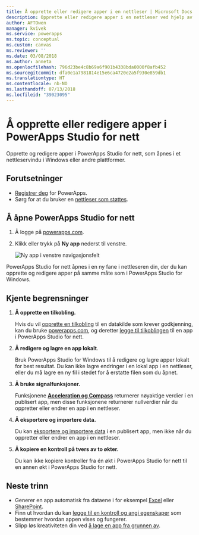 ```yaml
---
title: Å opprette eller redigere apper i en nettleser | Microsoft Docs
description: Opprette eller redigere apper i en nettleser ved hjelp av PowerApps Studio for nett.
author: AFTOwen
manager: kvivek
ms.service: powerapps
ms.topic: conceptual
ms.custom: canvas
ms.reviewer: ''
ms.date: 03/08/2018
ms.author: anneta
ms.openlocfilehash: 796d23be4c8b69a6f901b4338bda0000f8afb452
ms.sourcegitcommit: dfa0e1a7981814e15e6ca4720e2a5f930e859db1
ms.translationtype: HT
ms.contentlocale: nb-NO
ms.lasthandoff: 07/13/2018
ms.locfileid: "39023095"
---
```

# <a name="create-or-edit-apps-in-powerapps-studio-for-web"></a>Å opprette eller redigere apper i PowerApps Studio for nett
Opprette og redigere apper i PowerApps Studio for nett, som åpnes i et nettleservindu i Windows eller andre plattformer.

## <a name="prerequisites"></a>Forutsetninger
* [Registrer deg](../signup-for-powerapps.md) for PowerApps.
* Sørg for at du bruker en [nettleser som støttes](limits-and-config.md#supported-browsers-for-powerapps-studio).

## <a name="open-powerapps-studio-for-web"></a>Å åpne PowerApps Studio for nett
1. Å logge på [powerapps.com](http://go.microsoft.com/fwlink/p/?LinkId=708209).
2. Klikk eller trykk på **Ny app** nederst til venstre.

    ![Ny app i venstre navigasjonsfelt](./media/create-app-browser/left-nav.png)

PowerApps Studio for nett åpnes i en ny fane i nettleseren din, der du kan opprette og redigere apper på samme måte som i PowerApps Studio for Windows.

## <a name="known-limitations"></a>Kjente begrensninger
1. **Å opprette en tilkobling.**

    Hvis du vil [opprette en tilkobling](add-manage-connections.md) til en datakilde som krever godkjenning, kan du bruke [powerapps.com](https://web.powerapps.com), og deretter [legge til tilkoblingen](add-data-connection.md) til en app i PowerApps Studio for nett.
2. **Å redigere og lagre en app lokalt**.

    Bruk PowerApps Studio for Windows til å redigere og lagre apper lokalt for best resultat. Du kan ikke lagre endringer i en lokal app i en nettleser, eller du må lagre en ny fil i stedet for å erstatte filen som du åpnet.
3. **Å bruke signalfunksjoner.**

    Funksjonene **[Acceleration og Compass](functions/signals.md)** returnerer nøyaktige verdier i en publisert app, men disse funksjonene returnerer nullverdier når du oppretter eller endrer en app i en nettleser.
4. **Å eksportere og importere data.**

    Du kan [eksportere og importere data](controls/control-export-import.md) i en publisert app, men ikke når du oppretter eller endrer en app i en nettleser.
5. **Å kopiere en kontroll på tvers av to økter.**

    Du kan ikke kopiere kontroller fra én økt i PowerApps Studio for nett til en annen økt i PowerApps Studio for nett.

## <a name="next-steps"></a>Neste trinn
* Generer en app automatisk fra dataene i for eksempel [Excel](get-started-create-from-data.md) eller [SharePoint](app-from-sharepoint.md).
* Finn ut hvordan du kan [legge til en kontroll og angi egenskaper](add-configure-controls.md) som bestemmer hvordan appen vises og fungerer.
* Slipp løs kreativiteten din ved [å lage en app fra grunnen av](get-started-create-from-blank.md).
